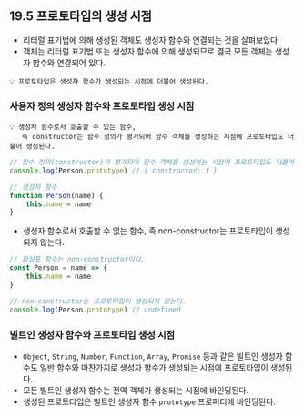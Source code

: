 ## 19.5 프로토타입의 생성 시점

- 리터럴 표기법에 의해 생성된 객체도 생성자 함수와 연결되는 것을 살펴보았다.
- 객체는 리터럴 표기법 또는 생성자 함수에 의해 생성되므로 결국 모든 객체는 생성자 함수와 연결되어 있다.

```
💡 프로토타입은 생성자 함수가 생성되는 시점에 더불어 생성된다.
```

### 사용자 정의 생성자 함수와 프로토타입 생성 시점

```
💡 생성자 함수로서 호출할 수 있는 함수, 
   즉 constructor는 함수 정의가 평가되어 함수 객체를 생성하는 시점에 프로토타입도 더불어 생성된다.
```

```js
// 함수 정의(constructor)가 평가되어 함수 객체를 생성하는 시점에 프로토타입도 더불어 생성된다.
console.log(Person.prototype) // { constructor: f }

// 생성자 함수
function Person(name) {
    this.name = name
}
```

- 생성자 함수로서 호출할 수 없는 함수, 즉 non-constructor는 프로토타입이 생성되지 않는다.

```js
// 화살표 함수는 non-constructor이다.
const Person = name => {
    this.name = name
}

// non-constructor는 프로토타입이 생성되지 않는다.
console.log(Person.prototype) // undefined
```

### 빌트인 생성자 함수와 프로토타입 생성 시점

- `Object`, `String`, `Number`, `Function`, `Array`, `Promise` 등과 같은 빌트인 생성자 함수도 일반 함수와 마찬가지로 생성자 함수가 생성되는 시점에 프로토타입이 생성된다.
- 모든 빌트인 생성자 함수는 전역 객체가 생성되는 시점에 바인딩된다.
- 생성된 프로토타입은 빌트인 생성자 함수 `prototype` 프로퍼티에 바인딩된다.